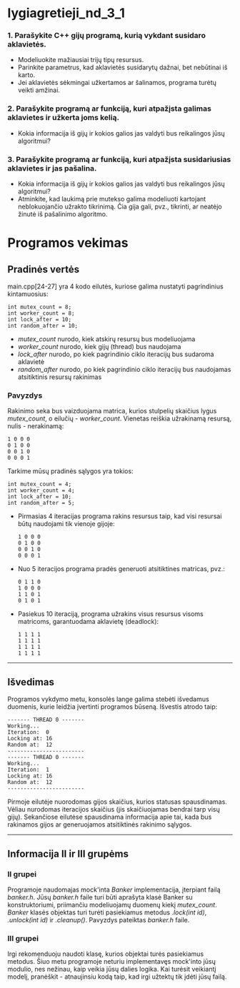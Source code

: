 # lygiagretieji_nd_3_1

### 1. Parašykite C++ gijų programą, kurią vykdant susidaro aklavietės.

- Modeliuokite mažiausiai trijų tipų resursus.
- Parinkite parametrus, kad aklavietės susidarytų dažnai, bet nebūtinai iš karto.
- Jei aklavietės sėkmingai užkertamos ar šalinamos, programa turėtų veikti amžinai.

### 2. Parašykite programą ar funkciją, kuri atpažįsta galimas aklavietes ir užkerta joms kelią.

- Kokia informacija iš gijų ir kokios galios jas valdyti bus reikalingos jūsų algoritmui?

### 3. Parašykite programą ar funkciją, kuri atpažįsta susidariusias aklavietes ir jas pašalina.

- Kokia informacija iš gijų ir kokios galios jas valdyti bus reikalingos jūsų algoritmui?
- Atminkite, kad laukimą prie mutekso galima modeliuoti kartojant neblokuojančio užrakto tikrinimą. Čia gija gali, pvz., tikrinti, ar neatėjo žinutė iš pašalinimo algoritmo.

# Programos vekimas

## Pradinės vertės

main.cpp[24-27] yra 4 kodo eilutės, kuriose galima nustatyti pagrindinius kintamuosius:

    int mutex_count = 8;
    int worker_count = 8;
    int lock_after = 10;
    int random_after = 10;

- _mutex_count_ nurodo, kiek atskirų resursų bus modeliuojama
- _worker_count_ nurodo, kiek gijų (thread) bus naudojama
- _lock_after_ nurodo, po kiek pagrindinio ciklo iteracijų bus sudaroma aklavietė
- _random_after_ nurodo, po kiek pagrindinio ciklo iteracijų bus naudojamas atsitiktinis resursų rakinimas

### Pavyzdys

Rakinimo seka bus vaizduojama matrica, kurios stulpelių skaičius lygus _mutex_count_, o eilučių - _worker_count_. Vienetas reiškia užrakinamą resursą, nulis - nerakinamą:

    1 0 0 0
    0 1 0 0
    0 0 1 0
    0 0 0 1

Tarkime mūsų pradinės sąlygos yra tokios:

    int mutex_count = 4;
    int worker_count = 4;
    int lock_after = 10;
    int random_after = 5;

- Pirmasias 4 iteracijas programa rakins resursus taip, kad visi resursai būtų naudojami tik vienoje gijoje:

      1 0 0 0
      0 1 0 0
      0 0 1 0
      0 0 0 1

- Nuo 5 iteracijos programa pradės generuoti atsitiktines matricas, pvz.:

      0 1 1 0
      1 0 0 0
      1 1 0 1
      0 1 0 1

- Pasiekus 10 iteraciją, programa užrakins visus resursus visoms matricoms, garantuodama aklavietę (deadlock):

      1 1 1 1
      1 1 1 1
      1 1 1 1
      1 1 1 1

---

## Išvedimas

Programos vykdymo metu, konsolės lange galima stebėti išvedamus duomenis, kurie leidžia įvertinti programos būseną. Išvestis atrodo taip:

    ------- THREAD 0 -------
    Working... 
    Iteration:  0
    Locking at: 16
    Random at:  12
    ------------------------
    ------- THREAD 0 -------
    Working... 
    Iteration:  1
    Locking at: 16
    Random at:  12
    ------------------------

 Pirmoje eilutėje nuorodomas gijos skaičius, kurios statusas spausdinamas. Vėliau nurodomas iteracijos skaičius (jis skaičiuojamas bendrai tarp visų gijų). Sekančiose eilutėse spausdinama informacija apie tai, kada bus rakinamos gijos ar generuojamos atsitiktinės rakinimo sąlygos.

---

## Informacija II ir III grupėms

### II grupei

Programoje naudomajas mock'inta _Banker_ implementacija, įterpiant failą _banker.h_. Jūsų _banker.h_ faile turi būti aprašyta klasė Banker su konstruktoriumi, priimančiu modeliuojamų duomenų kiekį _mutex_count_. _Banker_ klasės objektas turi turėti pasiekiamus metodus _.lock(int id)_, _.unlock(int id)_ ir _.cleanup()_. Pavyzdys pateiktas _banker.h_ faile.

 ### III grupei

Irgi rekomenduoju naudoti klasę, kurios objektai turės pasiekiamus metodus. Šiuo metu programoje neturiu implementavęs mock'into jūsų modulio, nes nežinau, kaip veikia jūsų dalies logika. Kai turėsit veikiantį modelį, pranėškit - atnaujinsiu kodą taip, kad irgi užtektų tik įdėti jūsų failą.